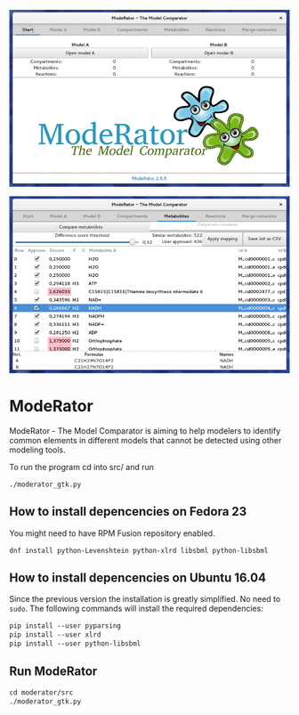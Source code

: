![Image Alt](https://github.com/MartinsMednis/ModeRator/blob/master/screenshot01.jpg)

![Image Alt](https://github.com/MartinsMednis/ModeRator/blob/master/screenshot02.jpg)

# ModeRator
ModeRator - The Model Comparator is aiming to help modelers to identify common elements in different models that cannot be detected using other modeling tools.

To run the program cd into src/ and run

    ./moderator_gtk.py

## How to install depencencies on Fedora 23
You might need to have RPM Fusion repository enabled.

    dnf install python-Levenshtein python-xlrd libsbml python-libsbml

## How to install depencencies on Ubuntu 16.04
Since the previous version the installation is greatly simplified. No need to `sudo`. The following commands will install the required dependencies:

    pip install --user pyparsing
    pip install --user xlrd
    pip install --user python-libsbml

## Run ModeRator

    cd moderator/src
    ./moderator_gtk.py
